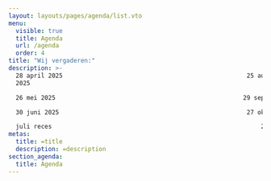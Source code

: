 ```yaml
---
layout: layouts/pages/agenda/list.vto
menu:
  visible: true
  title: Agenda
  url: /agenda
  order: 4
title: "Wij vergaderen:"
description: >-
  28 april 2025                                                   25 augustus
  2025

  26 mei 2025                                                    29 september 2025                                                  

  30 juni 2025                                                    27 oktober 2025

  juli reces                                                          24 november 2025
metas:
  title: =title
  description: =description
section_agenda:
  title: Agenda
---
```

